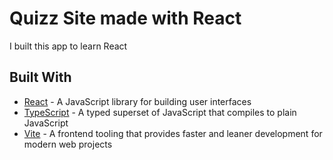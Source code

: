 # Quizz Site made with React

I built this app to learn React

## Built With

- [React](https://reactjs.org/) - A JavaScript library for building user interfaces
- [TypeScript](https://www.typescriptlang.org/) - A typed superset of JavaScript that compiles to plain JavaScript
- [Vite](https://vitejs.dev/) - A frontend tooling that provides faster and leaner development for modern web projects
